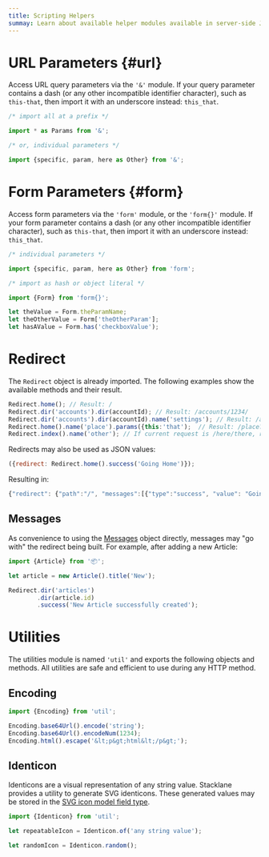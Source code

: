 ```yaml
---
title: Scripting Helpers
summay: Learn about available helper modules available in server-side JavaScript.
---
```


# URL Parameters {#url}

Access URL query parameters via the `'&'` module.
If your query parameter contains a dash (or any other incompatible identifier character),
such as `this-that`, then import it with an underscore instead: `this_that`.

```javascript
/* import all at a prefix */

import * as Params from '&';

/* or, individual parameters */

import {specific, param, here as Other} from '&';
```

# Form Parameters {#form}

Access form parameters via the `'form'` module,
or the  `'form{}'` module.
If your form parameter contains a dash (or any other incompatible identifier character),
such as `this-that`, then import it with an underscore instead: `this_that`.

```javascript
/* individual parameters */

import {specific, param, here as Other} from 'form';

/* import as hash or object literal */

import {Form} from 'form{}';

let theValue = Form.theParamName;
let theOtherValue = Form['theOtherParam'];
let hasAValue = Form.has('checkboxValue');
```

# Redirect

The `Redirect` object is already imported.
The following examples show the available methods and their result.

```javascript
Redirect.home(); // Result: /
Redirect.dir('accounts').dir(accountId); // Result: /accounts/1234/
Redirect.dir('accounts').dir(accountId).name('settings'); // Result: /accounts/1234/settings
Redirect.home().name('place').params({this:'that');  // Result: /place?this=that
Redirect.index().name('other'); // If current request is /here/there, result: /here/other
```

Redirects may also be used as JSON values:

```javascript
({redirect: Redirect.home().success('Going Home')});
```

Resulting in:

```javascript
{"redirect": {"path":"/", "messages":[{"type":"success", "value": "Going Home"}]}
```

## Messages

As convenience to using the [Messages](/🗄/Article/scripting/messages.md) object directly,
messages may "go with" the redirect being built.
For example, after adding a new Article:

```javascript
import {Article} from '📦';

let article = new Article().title('New');

Redirect.dir('articles')
        .dir(article.id)
        .success('New Article successfully created');
```

# Utilities

The utilities module is named `'util'` and exports the following objects and methods.
All utilities are safe and efficient to use during any HTTP method.

## Encoding

```javascript
import {Encoding} from 'util';

Encoding.base64Url().encode('string');
Encoding.base64Url().encodeNum(1234);
Encoding.html().escape('&lt;p&gt;html&lt;/p&gt;');
```

## Identicon

Identicons are a visual representation of any string value.
Stacklane provides a utility to generate SVG identicons.
These generated values may be stored in the
[SVG icon model field type](/🗄/Article/models/fields.md#svg-icon).

```javascript
import {Identicon} from 'util';

let repeatableIcon = Identicon.of('any string value');

let randomIcon = Identicon.random();
```
